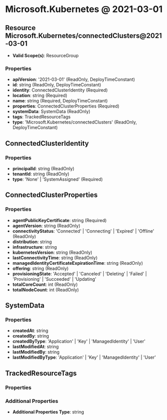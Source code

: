 # Microsoft.Kubernetes @ 2021-03-01

## Resource Microsoft.Kubernetes/connectedClusters@2021-03-01
* **Valid Scope(s)**: ResourceGroup
### Properties
* **apiVersion**: '2021-03-01' (ReadOnly, DeployTimeConstant)
* **id**: string (ReadOnly, DeployTimeConstant)
* **identity**: ConnectedClusterIdentity (Required)
* **location**: string (Required)
* **name**: string (Required, DeployTimeConstant)
* **properties**: ConnectedClusterProperties (Required)
* **systemData**: SystemData (ReadOnly)
* **tags**: TrackedResourceTags
* **type**: 'Microsoft.Kubernetes/connectedClusters' (ReadOnly, DeployTimeConstant)

## ConnectedClusterIdentity
### Properties
* **principalId**: string (ReadOnly)
* **tenantId**: string (ReadOnly)
* **type**: 'None' | 'SystemAssigned' (Required)

## ConnectedClusterProperties
### Properties
* **agentPublicKeyCertificate**: string (Required)
* **agentVersion**: string (ReadOnly)
* **connectivityStatus**: 'Connected' | 'Connecting' | 'Expired' | 'Offline' (ReadOnly)
* **distribution**: string
* **infrastructure**: string
* **kubernetesVersion**: string (ReadOnly)
* **lastConnectivityTime**: string (ReadOnly)
* **managedIdentityCertificateExpirationTime**: string (ReadOnly)
* **offering**: string (ReadOnly)
* **provisioningState**: 'Accepted' | 'Canceled' | 'Deleting' | 'Failed' | 'Provisioning' | 'Succeeded' | 'Updating'
* **totalCoreCount**: int (ReadOnly)
* **totalNodeCount**: int (ReadOnly)

## SystemData
### Properties
* **createdAt**: string
* **createdBy**: string
* **createdByType**: 'Application' | 'Key' | 'ManagedIdentity' | 'User'
* **lastModifiedAt**: string
* **lastModifiedBy**: string
* **lastModifiedByType**: 'Application' | 'Key' | 'ManagedIdentity' | 'User'

## TrackedResourceTags
### Properties
### Additional Properties
* **Additional Properties Type**: string


